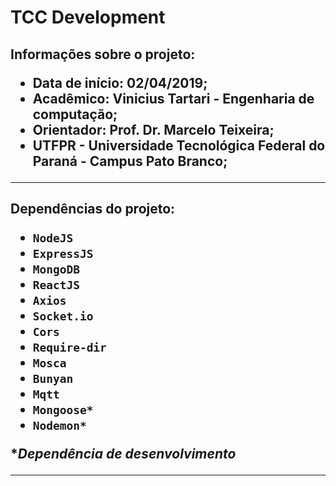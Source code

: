<h1>TCC Development

<h2>Informações sobre o projeto:

- Data de início: 02/04/2019;
- Acadêmico: Vinicius Tartari - Engenharia de computação;
- Orientador: Prof. Dr. Marcelo Teixeira;
- UTFPR - Universidade Tecnológica Federal do Paraná - Campus Pato Branco;

---

<h2>Dependências do projeto:

- `NodeJS`
- `ExpressJS`
- `MongoDB`
- `ReactJS`
- `Axios`
- `Socket.io`
- `Cors`
- `Require-dir`
- `Mosca`
- `Bunyan`
- `Mqtt`
- `Mongoose*`
- `Nodemon*`

\*_Dependência de desenvolvimento_

---
